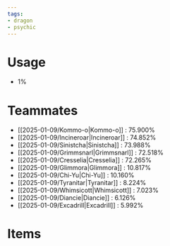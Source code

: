 ```yaml
---
tags:
- dragon
- psychic
---
```

# Usage
- 1%
# Teammates
- [[2025-01-09/Kommo-o|Kommo-o]] : 75.900%
- [[2025-01-09/Incineroar|Incineroar]] : 74.852%
- [[2025-01-09/Sinistcha|Sinistcha]] : 73.988%
- [[2025-01-09/Grimmsnarl|Grimmsnarl]] : 72.518%
- [[2025-01-09/Cresselia|Cresselia]] : 72.265%
- [[2025-01-09/Glimmora|Glimmora]] : 10.817%
- [[2025-01-09/Chi-Yu|Chi-Yu]] : 10.160%
- [[2025-01-09/Tyranitar|Tyranitar]] : 8.224%
- [[2025-01-09/Whimsicott|Whimsicott]] : 7.023%
- [[2025-01-09/Diancie|Diancie]] : 6.126%
- [[2025-01-09/Excadrill|Excadrill]] : 5.992%
# Items